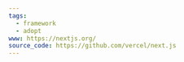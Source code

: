 ```yaml
---
tags:
  - framework
  - adopt
www: https://nextjs.org/
source_code: https://github.com/vercel/next.js
---
```

